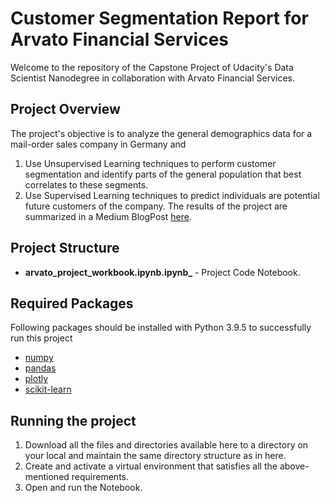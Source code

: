 # Customer Segmentation Report for Arvato Financial Services
Welcome to the repository of the Capstone Project of Udacity's Data Scientist Nanodegree in collaboration with Arvato Financial Services.

## Project Overview
The project's objective is to analyze the general demographics data for a mail-order sales company in Germany and 
1. Use Unsupervised Learning techniques to perform customer segmentation and identify parts of the general population that best correlates to these segments.
2. Use Supervised Learning techniques to predict individuals are potential future customers of the company.
The results of the project are summarized in a Medium BlogPost [here](https://medium.com/@vaiibhavgupta/customer-segmentation-report-for-arvato-financial-services-a-udacity-nanodegree-project-8972c01dd748).

## Project Structure
- **arvato_project_workbook.ipynb.ipynb_** - Project Code Notebook.

## Required Packages
Following packages should be installed with Python 3.9.5 to successfully run this project
- [numpy](https://pypi.org/project/numpy/)
- [pandas](https://pypi.org/project/pandas/)
- [plotly](https://pypi.org/project/plotly/)
- [scikit-learn](https://pypi.org/project/scikit-learn/)

## Running the project
1. Download all the files and directories available here to a directory on your local and maintain the same directory structure as in here.
2. Create and activate a virtual environment that satisfies all the above-mentioned requirements.
3. Open and run the Notebook.
